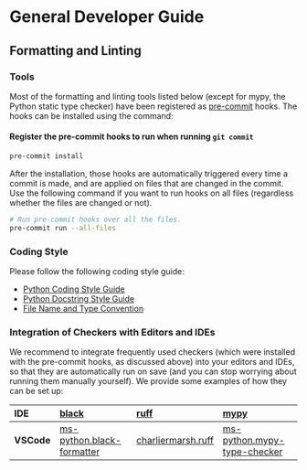 # General Developer Guide

## Formatting and Linting

### Tools

Most of the formatting and linting tools listed below (except for mypy, the Python
static type checker) have been registered as [pre-commit](https://pre-commit.com/)
hooks. The hooks can be installed using the command:

#### Register the pre-commit hooks to run when running `git commit`

```bash
pre-commit install
```

After the installation, those hooks are automatically triggered every time a commit is
made, and are applied on files that are changed in the commit. Use the following command
if you want to run hooks on all files (regardless whether the files are changed or not).

```bash
# Run pre-commit hooks over all the files.
pre-commit run --all-files
```

### Coding Style

Please follow the following coding style guide:

- [Python Coding Style Guide](https://google.github.io/styleguide/pyguide.html)
- [Python Docstring Style Guide](https://sphinxcontrib-napoleon.readthedocs.io/en/latest/example_google.html)
- [File Name and Type Convention](https://developers.google.com/style/filenames)

### Integration of Checkers with Editors and IDEs

We recommend to integrate frequently used checkers (which were installed with the
pre-commit hooks, as discussed above) into your editors and IDEs, so that they are
automatically run on save (and you can stop worrying about running them manually
yourself). We provide some examples of how they can be set up:

<!-- markdownlint-disable line-length -->

| IDE        | [black](https://github.com/psf/black)                                                                      | [ruff](https://beta.ruff.rs/docs/)                                                           | [mypy](https://mypy-lang.org/)                                                                                 |
| :--------- | :--------------------------------------------------------------------------------------------------------- | :------------------------------------------------------------------------------------------- | :------------------------------------------------------------------------------------------------------------- |
| **VSCode** | [ms-python.black-formatter](https://marketplace.visualstudio.com/items?itemName=ms-python.black-formatter) | [charliermarsh.ruff](https://marketplace.visualstudio.com/items?itemName=charliermarsh.ruff) | [ms-python.mypy-type-checker](https://marketplace.visualstudio.com/items?itemName=ms-python.mypy-type-checker) |

<!-- markdownlint-enable line-length -->
